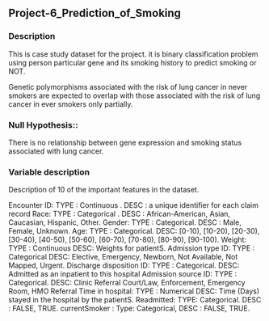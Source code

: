 ## Project-6_Prediction_of_Smoking
### Description
This is case study dataset for the  project.
it is binary classification problem using person particular gene and its smoking history to predict smoking or NOT.

Genetic polymorphisms associated with the risk of lung cancer in never smokers are expected to overlap with those associated with the risk of lung cancer in ever smokers only partially.
### Null Hypothesis:: 
There is no relationship between gene expression and smoking status associated with lung cancer.
### Variable description

Description of 10 of the important features in the dataset.

Encounter ID: TYPE : Continuous . DESC : a unique identifier for each claim record
Race: TYPE : Categorical . DESC : African-American, Asian, Caucasian, Hispanic, Other.
Gender: TYPE : Categorical. DESC : Male, Female, Unknown.
Age: TYPE : Categorical. DESC: [0-10), [10-20), [20-30), [30-40), [40-50), [50-60), [60-70), [70-80), [80-90), [90-100).
Weight: TYPE : Continuous DESC: Weights for patientS.
Admission type ID: TYPE : Categorical DESC: Elective, Emergency, Newborn, Not Available, Not Mapped, Urgent.
Discharge disposition ID: TYPE : Categorical. DESC: Admitted as an inpatient to this hospital
Admission source ID: TYPE : Categorical. DESC: Clinic Referral Court/Law, Enforcement, Emergency Room, HMO Referral
Time in hospital: TYPE : Numerical DESC: Time (Days) stayed in the hospital by the patientS.
Readmitted: TYPE: Categorical. DESC : FALSE, TRUE.
currentSmoker : Type: Categorical, DESC : FALSE, TRUE.

